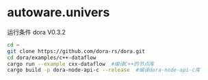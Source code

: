 # autoware.univers

运行条件 dora V0.3.2

```bash
cd ~
git clone https://github.com/dora-rs/dora.git
cd dora/examples/c++-dataflow
cargo run --example cxx-dataflow  #编译C++的节点库
cargo build -p dora-node-api-c --release  #编译dora-node-api-c库 
```
